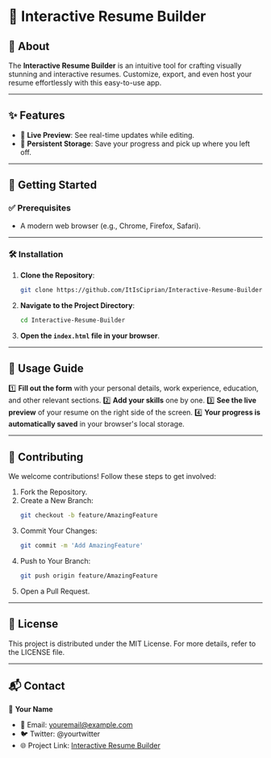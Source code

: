 # 🎨 **Interactive Resume Builder**

## 📝 About
The **Interactive Resume Builder** is an intuitive tool for crafting visually stunning and interactive resumes. Customize, export, and even host your resume effortlessly with this easy-to-use app.

---

## ✨ Features
- 🎨 **Live Preview**: See real-time updates while editing.
- 💾 **Persistent Storage**: Save your progress and pick up where you left off.

---

## 🚀 Getting Started

### ✅ Prerequisites
- A modern web browser (e.g., Chrome, Firefox, Safari).

---

### 🛠️ Installation
1. **Clone the Repository**:
   ```bash
   git clone https://github.com/ItIsCiprian/Interactive-Resume-Builder.git
   ```
2. **Navigate to the Project Directory**:
   ```bash
   cd Interactive-Resume-Builder
   ```
3. **Open the `index.html` file in your browser**.

---

## 🎯 Usage Guide

1️⃣ **Fill out the form** with your personal details, work experience, education, and other relevant sections.
2️⃣ **Add your skills** one by one.
3️⃣ **See the live preview** of your resume on the right side of the screen.
4️⃣ **Your progress is automatically saved** in your browser's local storage.

---

## 🤝 Contributing

We welcome contributions! Follow these steps to get involved:

1. Fork the Repository.
2. Create a New Branch:
   ```bash
   git checkout -b feature/AmazingFeature
   ```
3. Commit Your Changes:
   ```bash
   git commit -m 'Add AmazingFeature'
   ```
4. Push to Your Branch:
   ```bash
   git push origin feature/AmazingFeature
   ```
5. Open a Pull Request.

---

## 📜 License

This project is distributed under the MIT License. For more details, refer to the LICENSE file.

---

## 📬 Contact

👤 **Your Name**
- 📧 Email: youremail@example.com
- 🐦 Twitter: @yourtwitter
- 🌐 Project Link: [Interactive Resume Builder](https://github.com/ItIsCiprian/Interactive-Resume-Builder)